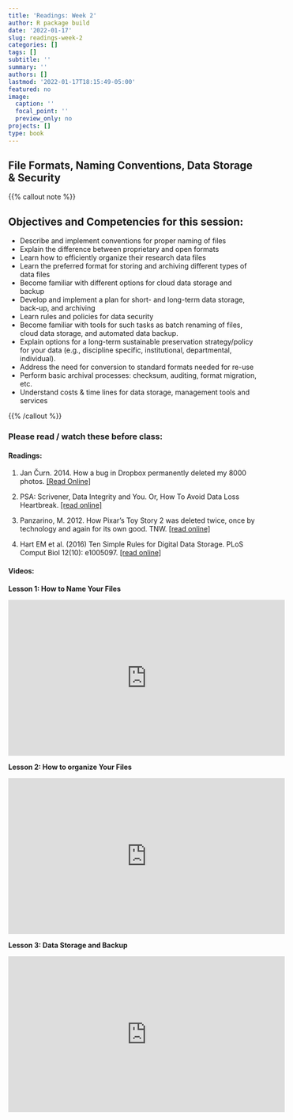 ```yaml
---
title: 'Readings: Week 2'
author: R package build
date: '2022-01-17'
slug: readings-week-2
categories: []
tags: []
subtitle: ''
summary: ''
authors: []
lastmod: '2022-01-17T18:15:49-05:00'
featured: no
image:
  caption: ''
  focal_point: ''
  preview_only: no
projects: []
type: book
---
```


## File Formats, Naming Conventions, Data Storage & Security

{{% callout note %}}

## Objectives and Competencies for this session:  

  * Describe and implement conventions for proper naming of files 
  * Explain the difference between proprietary and open formats
  * Learn how to efficiently organize their research data files
  * Learn the preferred format for storing and archiving different types of data files
  * Become familiar with different options for cloud data storage and backup 
  * Develop and implement a plan for short- and long-term data storage, back-up, and archiving
  * Learn rules and policies for data security 
  * Become familiar with tools for such tasks as batch renaming of files, cloud data storage, and automated data backup.
  * Explain options for a long-term sustainable preservation strategy/policy for your data (e.g., discipline specific, institutional, departmental, individual).
  * Address the need for conversion to standard formats needed for re-use
  * Perform basic archival processes: checksum, auditing, format migration, etc.
  * Understand costs & time lines for data storage, management tools and services


{{% /callout %}}

### Please read / watch these before class:

#### **Readings:**

1.  Jan Čurn. 2014. How a bug in Dropbox permanently deleted my 8000 photos.  [[Read Online]](https://medium.com/@jancurn/how-bug-in-dropbox-permanently-deleted-my-8000-photos-cb7dcf13647b) 

2.  PSA: Scrivener, Data Integrity and You. Or, How To Avoid Data Loss Heartbreak.  [[read online]](https://www.reddit.com/r/writing/comments/62hr7o/psa_scrivener_data_integrity_and_you_or_how_to/) 

3. Panzarino, M. 2012. How Pixar’s Toy Story 2 was deleted twice, once by technology and again for its own good. TNW.  [[read online]](https://thenextweb.com/media/2012/05/21/how-pixars-toy-story-2-was-deleted-twice-once-by-technology-and-again-for-its-own-good/)

4.  Hart EM et al. (2016) Ten Simple Rules for Digital Data Storage. PLoS Comput Biol 12(10): e1005097. [[read online]](https://doi.org/10.1371/journal.pcbi.1005097)


#### **Videos:** 

**Lesson 1: How to Name Your Files**  

<iframe width="560" height="315" src="https://www.youtube.com/embed/BMwI7ubvTnE" title="YouTube video player" frameborder="0" allow="accelerometer; autoplay; clipboard-write; encrypted-media; gyroscope; picture-in-picture" allowfullscreen></iframe>

**Lesson 2: How to organize Your Files**  

<iframe width="560" height="315" src="https://www.youtube.com/embed/h1hIKNC64ac" title="YouTube video player" frameborder="0" allow="accelerometer; autoplay; clipboard-write; encrypted-media; gyroscope; picture-in-picture" allowfullscreen></iframe>

**Lesson 3: Data Storage and Backup**

<iframe width="560" height="315" src="https://www.youtube.com/embed/H06GSL66Mec" title="YouTube video player" frameborder="0" allow="accelerometer; autoplay; clipboard-write; encrypted-media; gyroscope; picture-in-picture" allowfullscreen></iframe>
